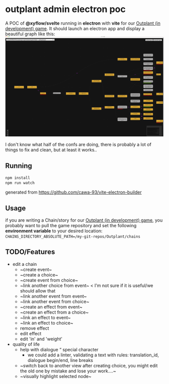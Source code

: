 # outplant admin electron poc

A POC of **@xyflow/svelte** running in **electron** with **vite** for our [Outplant \(in development\) game](https://github.com/AcevedoR/outplant). It should launch an electron app and display a beautiful graph like this:
![expected-app-result.png](expected-app-result.png)

I don't know what half of the confs are doing, there is probably a lot of things to fix and clean, but at least it works..

## Running
```
npm install
npm run watch
```

generated from https://github.com/cawa-93/vite-electron-builder

## Usage
if you are writing a Chain/story for our [Outplant \(in development\) game](https://github.com/AcevedoR/outplant), 
you probably want to pull the game repository and set the following **environment variable** to your desired location: `CHAINS_DIRECTORY_ABSOLUTE_PATH=/my-git-repos/Outplant/chains`

## TODO/Features
- edit a chain
  - ~create event~
  - ~create a choice~
  - ~create event from choice~
  - ~link another choice from event~ < I'm not sure if it is useful/we should allow that
  - ~link another event from event~
  - ~link another event from choice~
  - ~create an effect from event~
  - ~create an effect from a choice~
  - ~link an effect to event~
  - ~link an effect to choice~
  - remove effect
  - edit effect
  - edit 'in' and 'weight'
- quality of life
  - help with dialogue “ special character
    - we could add a linter, validating a text with rules: translation_id, dialogue begin/end, line breaks
  - ~switch back to another view after creating choice, you might edit the old one by mistake and lose your work....~
  - ~visually highlight selected node~
